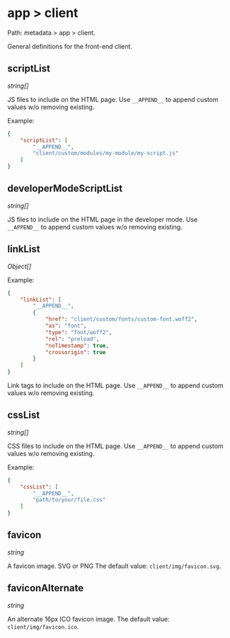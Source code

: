 # app > client

Path: metadata > app > client.

General definitions for the front-end client.

## scriptList

*string[]*

JS files to include on the HTML page. Use `__APPEND__` to append custom values w/o removing existing.

Example:

```json
{
    "scriptList": [
        "__APPEND__",
        "client/custom/modules/my-module/my-script.js"
    ]
}
```

## developerModeScriptList

*string[]*

JS files to include on the HTML page in the developer mode. Use `__APPEND__` to append custom values w/o removing existing.

## linkList

*Object[]*

Example:

```json
{
    "linkList": [
        "__APPEND__",
        {
            "href": "client/custom/fonts/custom-font.woff2",
            "as": "font",
            "type": "font/woff2",
            "rel": "preload",
            "noTimestamp": true,
            "crossorigin": true
        }
    ]
}
```

Link tags to include on the HTML page. Use `__APPEND__` to append custom values w/o removing existing.

## cssList

*string[]*

CSS files to include on the HTML page. Use `__APPEND__` to append custom values w/o removing existing.

Example:

```json
{
    "cssList": [
        "__APPEND__",
        "path/to/your/file.css"
    ]
}
```

## favicon

*string*

A favicon image. SVG or PNG The default value: `client/img/favicon.svg`.

## faviconAlternate

*string*

An alternate 16px ICO favicon image. The default value: `client/img/favicon.ico`.

